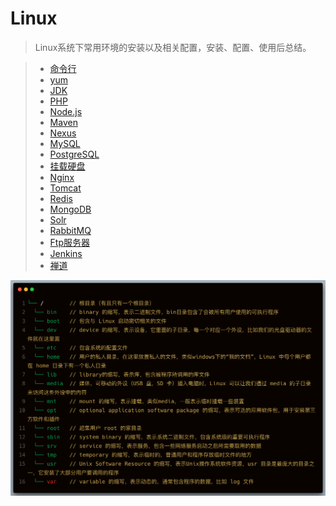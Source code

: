 # Linux

> Linux系统下常用环境的安装以及相关配置，安装、配置、使用后总结。  

> * [命令行](../linux/cmd.md)
> * [yum](../linux/yum.md)
> * [JDK](../linux/jdk.md)
> * [PHP](../linux/php.md)
> * [Node.js](../linux/nodejs.md)
> * [Maven](../linux/maven.md)
> * [Nexus](../linux/nexus.md)
> * [MySQL](../linux/mysql.md)
> * [PostgreSQL](../linux/pgsql.md)
> * [挂载硬盘](../linux/mount.md)
> * [Nginx](../linux/nginx.md)
> * [Tomcat](../linux/tomcat.md)
> * [Redis](../linux/redis.md)
> * [MongoDB](../linux/mongodb.md)
> * [Solr](../linux/solr.md)
> * [RabbitMQ](../linux/rabbitmq.md)
> * [Ftp服务器](../linux/ftp.md)
> * [Jenkins](../linux/jenkins.md)
> * [禅道](../linux/zentao.md)

![linux系统目录结构](../assets/linux-dir-1.png)
